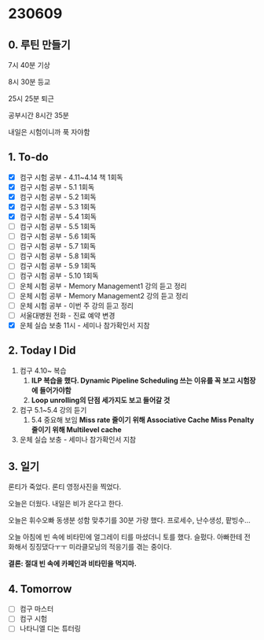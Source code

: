 # 230609

## 0. 루틴 만들기

7시 40분 기상

8시 30분 등교

25시 25분 퇴근

공부시간 8시간 35분

내일은 시험이니까 푹 자야함

## 1. To-do

- [x]  컴구 시험 공부 - 4.11~4.14 책 1회독
- [x]  컴구 시험 공부 - 5.1 1회독
- [x]  컴구 시험 공부 - 5.2 1회독
- [x]  컴구 시험 공부 - 5.3 1회독
- [x]  컴구 시험 공부 - 5.4 1회독
- [ ]  컴구 시험 공부 - 5.5 1회독
- [ ]  컴구 시험 공부 - 5.6 1회독
- [ ]  컴구 시험 공부 - 5.7 1회독
- [ ]  컴구 시험 공부 - 5.8 1회독
- [ ]  컴구 시험 공부 - 5.9 1회독
- [ ]  컴구 시험 공부 - 5.10 1회독
- [ ]  운체 시험 공부 - Memory Management1 강의 듣고 정리
- [ ]  운체 시험 공부 - Memory Management2 강의 듣고 정리
- [ ]  운체 시험 공부 - 이번 주 강의 듣고 정리
- [ ]  서울대병원 전화 - 진료 예약 변경
- [x]  운체 실습 보충 11시 - 세미나 참가확인서 지참

## 2. Today I Did

1. 컴구 4.10~ 복습
    1. **ILP 복습을 했다. Dynamic Pipeline Scheduling 쓰는 이유를 꼭 보고 시험장에 들어가야함**
    2. **Loop unrolling의 단점 세가지도 보고 들어갈 것**
2. 컴구 5.1~5.4 강의 듣기
    1. 5.4 중요해 보임 
    **Miss rate 줄이기 위해 Associative Cache
    Miss Penalty 줄이기 위해 Multilevel cache**
3. 운체 실습 보충 - 세미나 참가확인서 지참

## 3. 일기

론티가 죽었다. 론티 영정사진을 찍었다. 

오늘은 더웠다. 내일은 비가 온다고 한다. 

오늘은 휘수오빠 동생분 성함 맞추기를 30분 가량 했다. 프로세수, 난수생성, 팥빙수… 

오늘 아침에 빈 속에 비타민에 얼그레이 티를 마셨더니 토를 했다. 슬펐다. 아빠한테 전화해서 징징댔다ㅜㅜ 미라클모닝의 적응기를 겪는 중이다. 

**결론: 절대 빈 속에 카페인과 비타민을 먹지마.**

## 4. Tomorrow

- [ ]  컴구 마스터
- [ ]  컴구 시험
- [ ]  나타니엘 디논 튜터링
